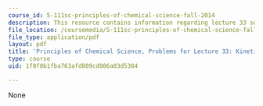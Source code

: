 ```yaml
---
course_id: 5-111sc-principles-of-chemical-science-fall-2014
description: This resource contains information regarding lecture 33 solution.
file_location: /coursemedia/5-111sc-principles-of-chemical-science-fall-2014/1f0f0b1fba763afd809cd086a03d5384_MIT5_111F14_Lec33Soln.pdf
file_type: application/pdf
layout: pdf
title: 'Principles of Chemical Science, Problems for Lecture 33: Kinetics and Temperature'
type: course
uid: 1f0f0b1fba763afd809cd086a03d5384

---
```

None